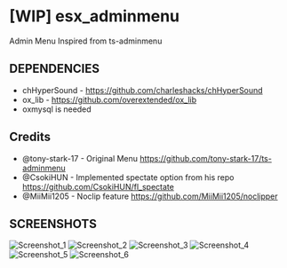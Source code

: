 # [WIP] esx_adminmenu
Admin Menu Inspired from ts-adminmenu

## DEPENDENCIES
- chHyperSound - https://github.com/charleshacks/chHyperSound
- ox_lib - https://github.com/overextended/ox_lib
- oxmysql is needed

## Credits
  - @tony-stark-17 - Original Menu https://github.com/tony-stark-17/ts-adminmenu
  - @CsokiHUN - Implemented spectate option from his repo  https://github.com/CsokiHUN/fl_spectate
  - @MiiMii1205 - Noclip feature https://github.com/MiiMii1205/noclipper

## SCREENSHOTS

![Screenshot_1](https://user-images.githubusercontent.com/75763087/167043346-6de1f989-ec57-43d0-b6dd-c7080e0f4f95.png)
![Screenshot_2](https://user-images.githubusercontent.com/75763087/167043339-8226de26-12f1-4ab5-a8bd-432f131ce584.png)
![Screenshot_3](https://user-images.githubusercontent.com/75763087/167043335-da09c1d6-cc47-41fd-ba78-4fae7cb22b83.png)
![Screenshot_4](https://user-images.githubusercontent.com/75763087/167043338-a982b1c0-4067-4aaf-a5b9-008984e73495.png)
![Screenshot_5](https://user-images.githubusercontent.com/75763087/167043340-27260ef9-4d44-4818-b7c1-d9961e947cc6.png)
![Screenshot_6](https://user-images.githubusercontent.com/75763087/167043344-91c05465-1c07-499e-9062-0db88f426b3f.png)
